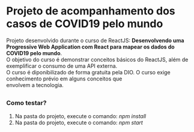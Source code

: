 # Projeto de acompanhamento dos casos de COVID19 pelo mundo

<p>
Projeto desenvolvido durante o curso de ReactJS: <strong>Desenvolvendo uma Progressive Web Application com React para mapear os dados do COVID19 pelo mundo</strong>. <br>
O objetivo do curso é demonstrar conceitos básicos do ReactJS, além de exemplificar o consumo de uma API externa. <br>
O curso é diponibilizado de forma gratuita pela DIO. O curso exige conhecimento prévio em alguns conceitos que <br>
envolvem a tecnologia.
</p>

##

### Como testar?

<ol>
    <li>Na pasta do projeto, execute o comando: <em>npm install</em></li>
    <li>Na pasta do projeto, execute o comando: <em>npm start</em></li>
</ol>
